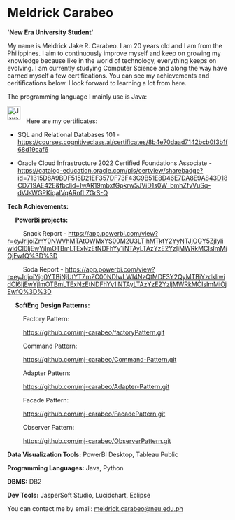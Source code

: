 # Meldrick Carabeo

**'New Era University Student'**

My name is Meldrick Jake R. Carabeo. I am 20 years old and I am from the Philippines. I aim to continuously improve myself and keep on growing my knowledge because like in the world of technology, everything keeps on evolving. I am currently studying Computer Science and along the way have earned myself a few certifications. You can see my achievements and ceritifications below. I look forward to learning a lot from here.

The programming language I mainly use is Java:

<img align="left" alt="Java" width="30px" style="padding-right:10px;" src="https://cdn.jsdelivr.net/gh/devicons/devicon/icons/java/java-original.svg"/>

#

Here are my certificates:
- SQL and Relational Databases 101 - https://courses.cognitiveclass.ai/certificates/8b4e70daad7142bcb0f3b1f68d19caf6

- Oracle Cloud Infrastructure 2022 Certified Foundations Associate - https://catalog-education.oracle.com/pls/certview/sharebadge?id=71315D8A9BDF515D21EF357DF73F43C9B51E8D46E7DA8E9A843D18CD719AE42E&fbclid=IwAR19mbxfGpkrw5JViD1s0W_bmhZfvVuSq-dVJsWGPKiqaIVqARnfLZGrS-Q

**Tech Achievements:**

&emsp; **PowerBi projects:**

&emsp; &emsp; Snack Report - https://app.powerbi.com/view?r=eyJrIjoiZmY0NWVhMTAtOWMxYS00M2U3LTlhMTktY2YyNTJjOGY5ZjIyIiwidCI6IjEwYjlmOTBmLTExNzEtNDFhYy1iNTAyLTAzYzE2YzljMWRkMCIsImMiOjEwfQ%3D%3D

&emsp; &emsp; Soda Report - https://app.powerbi.com/view?r=eyJrIjoiYjg0YTBjNjUtYTZmZC00NDIwLWI4NzQtMDE3Y2QyMTBjYzdkIiwidCI6IjEwYjlmOTBmLTExNzEtNDFhYy1iNTAyLTAzYzE2YzljMWRkMCIsImMiOjEwfQ%3D%3D

&emsp; **SoftEng Design Patterns:**

&emsp; &emsp; Factory Pattern:

&emsp; &emsp; https://github.com/mj-carabeo/factoryPattern.git

&emsp; &emsp; Command Pattern:

&emsp; &emsp; https://github.com/mj-carabeo/Command-Pattern.git

&emsp; &emsp; Adapter Pattern:

&emsp; &emsp; https://github.com/mj-carabeo/Adapter-Pattern.git

&emsp; &emsp; Facade Pattern:

&emsp; &emsp; https://github.com/mj-carabeo/FacadePattern.git

&emsp; &emsp; Observer Pattern:

&emsp; &emsp; https://github.com/mj-carabeo/ObserverPattern.git

**Data Visualization Tools:**  PowerBI Desktop, Tableau Public

**Programming Languages:** Java, Python

**DBMS:** DB2

**Dev Tools:** JasperSoft Studio, Lucidchart, Eclipse

You can contact me by email: meldrick.carabeo@neu.edu.ph
